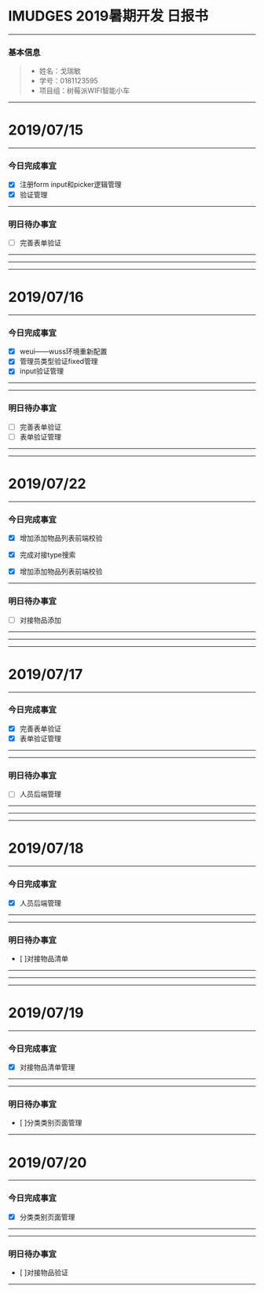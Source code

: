 # IMUDGES 2019暑期开发 日报书
-------


### 基本信息
> * 姓名：戈瑞敏
> * 学号：0181123595
> * 项目组：树莓派WIFI智能小车
-------


# 2019/07/15

-------

### 今日完成事宜
- [x]  注册form input和picker逻辑管理
- [x]  验证管理

------
### 明日待办事宜
- [ ] 完善表单验证
-------

-------
-------
# 2019/07/16
-------
### 今日完成事宜
- [x]  weui——wuss环境重新配置
- [x]  管理员类型验证fixed管理
- [x]  input验证管理
        
-----
------
### 明日待办事宜
- [ ] 完善表单验证
- [ ] 表单验证管理
-------
-------
# 2019/07/22

-------

### 今日完成事宜
- [x]  增加添加物品列表前端校验
- [x]  完成对接type搜索
- [x]  增加添加物品列表前端校验


------
### 明日待办事宜
- [ ] 对接物品添加
-------
-------
-------
# 2019/07/17
-------
### 今日完成事宜
- [x]  完善表单验证
- [x]  表单验证管理
        
-----
------
### 明日待办事宜
- [ ] 人员后端管理
-------
-------
-------
# 2019/07/18
-------
### 今日完成事宜
- [x]  人员后端管理
        
-----
------
### 明日待办事宜
- [ ]对接物品清单
-------
-------
-------
# 2019/07/19
-------
### 今日完成事宜
- [x] 对接物品清单管理
        
-----
------
### 明日待办事宜
- [ ]分类类别页面管理
-------
# 2019/07/20
-------
### 今日完成事宜
- [x] 分类类别页面管理
        
-----
------
### 明日待办事宜
- [ ]对接物品验证

-------

